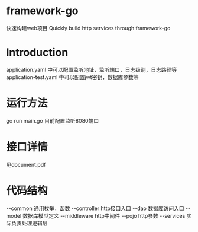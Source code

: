 # framework-go
快速构建web项目
Quickly build http services through framework-go

# Introduction
application.yaml 中可以配置监听地址，监听端口，日志级别，日志路径等
application-test.yaml 中可以配置jwt密钥，数据库参数等

# 运行方法
go run main.go 目前配置监听8080端口

# 接口详情
见document.pdf

# 代码结构

--common 通用枚举，函数
--controller http接口入口
--dao 数据库访问入口
--model 数据库模型定义
--middleware http中间件
--pojo http参数
--services 实际负责处理逻辑层

